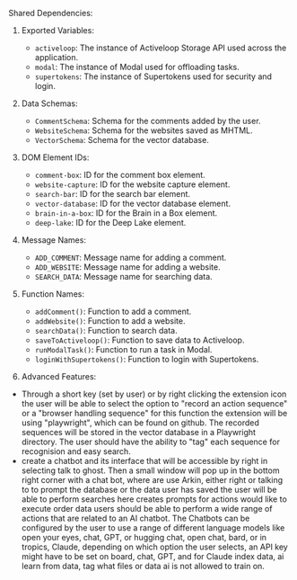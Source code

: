 Shared Dependencies:

1. Exported Variables:
   - `activeloop`: The instance of Activeloop Storage API used across the application.
   - `modal`: The instance of Modal used for offloading tasks.
   - `supertokens`: The instance of Supertokens used for security and login.

2. Data Schemas:
   - `CommentSchema`: Schema for the comments added by the user.
   - `WebsiteSchema`: Schema for the websites saved as MHTML.
   - `VectorSchema`: Schema for the vector database.

3. DOM Element IDs:
   - `comment-box`: ID for the comment box element.
   - `website-capture`: ID for the website capture element.
   - `search-bar`: ID for the search bar element.
   - `vector-database`: ID for the vector database element.
   - `brain-in-a-box`: ID for the Brain in a Box element.
   - `deep-lake`: ID for the Deep Lake element.

4. Message Names:
   - `ADD_COMMENT`: Message name for adding a comment.
   - `ADD_WEBSITE`: Message name for adding a website.
   - `SEARCH_DATA`: Message name for searching data.

5. Function Names:
   - `addComment()`: Function to add a comment.
   - `addWebsite()`: Function to add a website.
   - `searchData()`: Function to search data.
   - `saveToActiveloop()`: Function to save data to Activeloop.
   - `runModalTask()`: Function to run a task in Modal.
   - `loginWithSupertokens()`: Function to login with Supertokens.

6. Advanced Features:
- Through a short key (set by user) or by right clicking the extension icon the user will be able to select the option to "record an action sequence" or a "browser handling sequence" for this function the extension will be using "playwright", which can be found on github. The recorded sequences will be stored in the vector database in a Playwright directory. The user should have the ability to "tag" each sequence for recognision and easy search. 
- create a chatbot and its interface that will be accessible by right in selecting talk to ghost. Then a small window will pop up in the bottom right corner with a chat bot, where are use Arkin, either right or talking to to prompt the database or the data user has saved the user will be able to perform searches here creates prompts for actions would like to execute order data users should be able to perform a wide range of actions that are related to an AI chatbot. The Chatbots can be configured by the user to use a range of different language models like open your eyes, chat, GPT, or hugging chat, open chat, bard, or in tropics, Claude, depending on which option the user selects, an API key might have to be set on board, chat, GPT, and for Claude
index data, ai learn from data, tag what files or data ai is not allowed to train on.  
